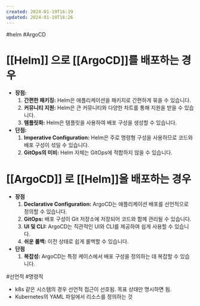 ```yaml
---
created: 2024-01-19T16:19
updated: 2024-01-19T16:26
---
```

#helm #ArgoCD 
# [[Helm]] 으로 [[ArgoCD]]를 배포하는 경우
- **장점:**
    1. **간편한 패키징:** Helm은 애플리케이션을 패키지로 간편하게 묶을 수 있습니다.
    2. **커뮤니티 지원:** Helm은 큰 커뮤니티와 다양한 차트를 통해 지원을 받을 수 있습니다.
    3. **템플릿화:** Helm은 템플릿을 사용하여 배포 구성을 생성할 수 있습니다.
- **단점:**
    1. **Imperative Configuration:** Helm은 주로 명령형 구성을 사용하므로 코드와 배포 구성이 섞일 수 있습니다.
    2. **GitOps의 미비:** Helm 자체는 GitOps에 적합하지 않을 수 있습니다.

# [[ArgoCD]] 로 [[Helm]]을 배포하는 경우

- **장점**
    1. **Declarative Configuration:** ArgoCD는 애플리케이션 배포를 선언적으로 정의할 수 있습니다.
    2. **GitOps:** 배포 구성이 Git 저장소에 저장되어 코드와 함께 관리될 수 있습니다.
    3. **UI 및 CLI:** ArgoCD는 직관적인 UI와 CLI를 제공하여 쉽게 사용할 수 있습니다.
    4. **쉬운 롤백:** 이전 상태로 쉽게 롤백할 수 있습니다.
- **단점**
    1. **복잡성:** ArgoCD는 특정 케이스에서 배포 구성을 정의하는 데 복잡할 수 있습니다.


#선언적 #명령적
- k8s 같은 시스템의 경우 선언적 접근이 선호됨. 목표 상태만 명시하면 됨.
- Kubernetes의 YAML 파일에서 리소스를 정의하는 것
